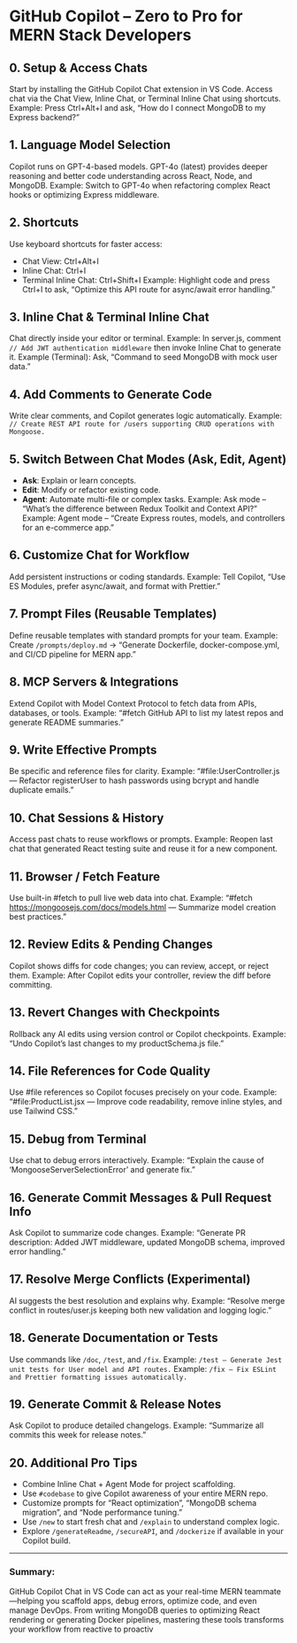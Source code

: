 
# GitHub Copilot – Zero to Pro for MERN Stack Developers
## 0. Setup & Access Chats
Start by installing the GitHub Copilot Chat extension in VS Code. Access chat via the Chat View,
Inline Chat, or Terminal Inline Chat using shortcuts.
Example: Press Ctrl+Alt+I and ask, “How do I connect MongoDB to my Express backend?”
## 1. Language Model Selection
Copilot runs on GPT-4-based models. GPT-4o (latest) provides deeper reasoning and better code
understanding across React, Node, and MongoDB.
Example: Switch to GPT-4o when refactoring complex React hooks or optimizing Express
middleware.
## 2. Shortcuts
Use keyboard shortcuts for faster access:
- Chat View: Ctrl+Alt+I
- Inline Chat: Ctrl+I
- Terminal Inline Chat: Ctrl+Shift+I
Example: Highlight code and press Ctrl+I to ask, “Optimize this API route for async/await error
handling.”
## 3. Inline Chat & Terminal Inline Chat
Chat directly inside your editor or terminal.
Example: In server.js, comment `// Add JWT authentication middleware` then invoke Inline Chat to
generate it.
Example (Terminal): Ask, “Command to seed MongoDB with mock user data.”
## 4. Add Comments to Generate Code
Write clear comments, and Copilot generates logic automatically.
Example: `// Create REST API route for /users supporting CRUD operations with Mongoose.`
## 5. Switch Between Chat Modes (Ask, Edit, Agent)
- **Ask**: Explain or learn concepts.
- **Edit**: Modify or refactor existing code.
- **Agent**: Automate multi-file or complex tasks.
Example: Ask mode – “What’s the difference between Redux Toolkit and Context API?”
Example: Agent mode – “Create Express routes, models, and controllers for an e-commerce app.”
## 6. Customize Chat for Workflow
Add persistent instructions or coding standards.
Example: Tell Copilot, “Use ES Modules, prefer async/await, and format with Prettier.”
## 7. Prompt Files (Reusable Templates)
Define reusable templates with standard prompts for your team.
Example: Create `/prompts/deploy.md` → “Generate Dockerfile, docker-compose.yml, and CI/CD
pipeline for MERN app.”
## 8. MCP Servers & Integrations
Extend Copilot with Model Context Protocol to fetch data from APIs, databases, or tools.
Example: “#fetch GitHub API to list my latest repos and generate README summaries.”
## 9. Write Effective Prompts
Be specific and reference files for clarity.
Example: “#file:UserController.js — Refactor registerUser to hash passwords using bcrypt and
handle duplicate emails.”
## 10. Chat Sessions & History
Access past chats to reuse workflows or prompts.
Example: Reopen last chat that generated React testing suite and reuse it for a new component.
## 11. Browser / Fetch Feature
Use built-in #fetch to pull live web data into chat.
Example: “#fetch https://mongoosejs.com/docs/models.html — Summarize model creation best
practices.”
## 12. Review Edits & Pending Changes
Copilot shows diffs for code changes; you can review, accept, or reject them.
Example: After Copilot edits your controller, review the diff before committing.
## 13. Revert Changes with Checkpoints
Rollback any AI edits using version control or Copilot checkpoints.
Example: “Undo Copilot’s last changes to my productSchema.js file.”
## 14. File References for Code Quality
Use #file references so Copilot focuses precisely on your code.
Example: “#file:ProductList.jsx — Improve code readability, remove inline styles, and use Tailwind
CSS.”
## 15. Debug from Terminal
Use chat to debug errors interactively.
Example: “Explain the cause of ‘MongooseServerSelectionError’ and generate fix.”
## 16. Generate Commit Messages & Pull Request Info
Ask Copilot to summarize code changes.
Example: “Generate PR description: Added JWT middleware, updated MongoDB schema,
improved error handling.”
## 17. Resolve Merge Conflicts (Experimental)
AI suggests the best resolution and explains why.
Example: “Resolve merge conflict in routes/user.js keeping both new validation and logging logic.”
## 18. Generate Documentation or Tests
Use commands like `/doc`, `/test`, and `/fix`.
Example: `/test — Generate Jest unit tests for User model and API routes.`
Example: `/fix — Fix ESLint and Prettier formatting issues automatically.`
## 19. Generate Commit & Release Notes
Ask Copilot to produce detailed changelogs.
Example: “Summarize all commits this week for release notes.”
## 20. Additional Pro Tips
- Combine Inline Chat + Agent Mode for project scaffolding.
- Use `#codebase` to give Copilot awareness of your entire MERN repo.
- Customize prompts for “React optimization”, “MongoDB schema migration”, and “Node
performance tuning.”
- Use `/new` to start fresh chat and `/explain` to understand complex logic.
- Explore `/generateReadme`, `/secureAPI`, and `/dockerize` if available in your Copilot build.
---
### Summary:
GitHub Copilot Chat in VS Code can act as your real-time MERN teammate—helping you scaffold
apps, debug errors, optimize code, and even manage DevOps. From writing MongoDB queries to
optimizing React rendering or generating Docker pipelines, mastering these tools transforms your
workflow from reactive to proactiv